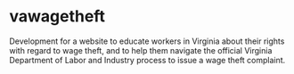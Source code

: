 # vawagetheft
Development for a website to educate workers in Virginia about their rights with regard to wage theft, and to help them navigate the official Virginia Department of Labor and Industry process to issue a wage theft complaint.
